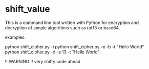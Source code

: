# shift_value

This is a command line tool written with Python for encryption and decryption of simple algorithms such as rot13 or base64. 

examples:

python shift_cipher.py -i
python shift_cipher.py -e -b -t "Hello World"
python shift_cipher.py -d -s 13 -t "Hello World"


!! WARNING !! very shitty code ahead
